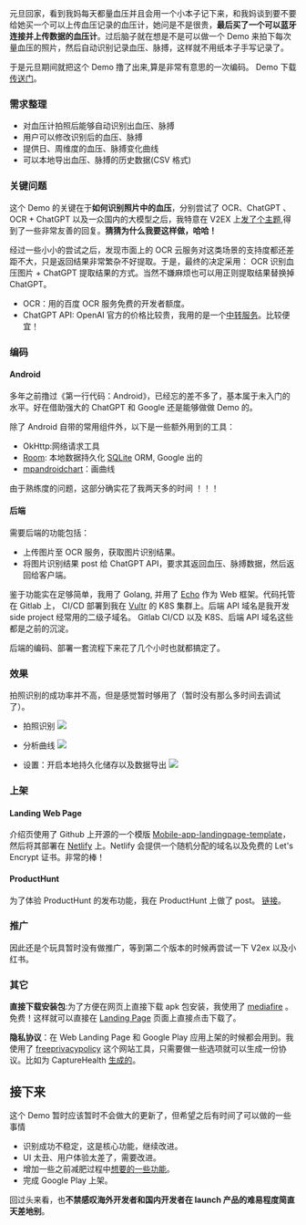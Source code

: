 元旦回家，看到我妈每天都量血压并且会用一个小本子记下来，和我妈谈到要不要给她买一个可以上传血压记录的血压计，她问是不是很贵，**最后买了一个可以蓝牙连接并上传数据的血压计**。过后脑子就在想是不是可以做一个 Demo 来拍下每次量血压的照片，然后自动识别记录血压、脉搏，这样就不用纸本子手写记录了。

于是元旦期间就把这个 Demo 撸了出来,算是非常有意思的一次编码。 Demo 下载[传送门](https://lambent-dodol-d33311.netlify.app)。

### 需求整理

- 对血压计拍照后能够自动识别出血压、脉搏
- 用户可以修改识别后的血压、脉搏
- 提供日、周维度的血压、脉搏变化曲线
- 可以本地导出血压、脉搏的历史数据(CSV 格式)

### 关键问题

这个 Demo 的关键在于**如何识别照片中的血压**，分别尝试了 OCR、ChatGPT 、 OCR + ChatGPT 以及一众国内的大模型之后，我特意在 V2EX 上[发了个主题](https://v2ex.com/t/1005207),得到了一些非常友善的回复。**猜猜为什么我要这样做，哈哈！**

经过一些小小的尝试之后，发现市面上的 OCR 云服务对这类场景的支持度都还差距不大，只是返回结果非常繁杂不好提取。于是，最终的决定采用： OCR 识别血压图片 + ChatGPT 提取结果的方式。当然不嫌麻烦也可以用正则提取结果替换掉 ChatGPT。

- OCR：用的百度 OCR 服务免费的开发者额度。
- ChatGPT API: OpenAI 官方的价格比较贵，我用的是一个[中转服务](https://www.openai-hk.com/docs/getting-started.html)。比较便宜！

### 编码

#### Android

多年之前撸过《第一行代码：Android》，已经忘的差不多了，基本属于未入门的水平。好在借助强大的 ChatGPT 和 Google 还是能够做做 Demo 的。

除了 Android 自带的常用组件外，以下是一些额外用到的工具：

- OkHttp:网络请求工具
- [Room](https://developer.android.com/training/data-storage/room): 本地数据持久化 [SQLite](https://www.sqlite.org/index.html) ORM, Google 出的
- [mpandroidchart](https://weeklycoding.com/mpandroidchart-documentation/getting-started)：画曲线

由于熟练度的问题，这部分确实花了我两天多的时间 ！！！

#### 后端

需要后端的功能包括：

- 上传图片至 OCR 服务，获取图片识别结果。
- 将图片识别结果 post 给 ChatGPT API，要求其返回血压、脉搏数据，然后返回给客户端。

鉴于功能实在足够简单，我用了 Golang, 并用了 [Echo](https://echo.labstack.com) 作为 Web 框架。代码托管在 Gitlab 上， CI/CD 部署到我在 [Vultr](https://vultr.com) 的 K8S 集群上。后端 API 域名是我开发 side project 经常用的二级子域名。 Gitlab CI/CD 以及 K8S、后端 API 域名这些都是之前的沉淀。

后端的编码、部署一套流程下来花了几个小时也就都搞定了。

### 效果

拍照识别的成功率并不高，但是感觉暂时够用了（暂时没有那么多时间去调试了）。

- 拍照识别 ![ ](https://lambent-dodol-d33311.netlify.app/assets/images/screenshots/IMG_20240106_093454.jpg)

- 分析曲线 ![ ](https://lambent-dodol-d33311.netlify.app/assets/images/screenshots/IMG_20240106_093547.jpg)

- 设置：开启本地持久化储存以及数据导出 ![ ](https://lambent-dodol-d33311.netlify.app/assets/images/screenshots/IMG_20240106_100518.jpg)

### 上架

#### Landing Web Page

介绍页使用了 Github 上开源的一个模版 [Mobile-app-landingpage-template](https://github.com/sandoche/Mobile-app-landingpage-template)，然后将其部署在 [Netlify](http://www.netlify.com) 上。Netlify 会提供一个随机分配的域名以及免费的 Let's Encrypt 证书。非常的棒！

#### ProductHunt

为了体验 ProductHunt 的发布功能，我在 ProductHunt 上做了 post。 [链接](https://www.producthunt.com/posts/capturehealth)。

### 推广

因此还是个玩具暂时没有做推广，等到第二个版本的时候再尝试一下 V2ex 以及小红书。

### 其它

**直接下载安装包**:为了方便在网页上直接下载 apk 包安装，我使用了 [mediafire](mediafire.com) 。免费！这样就可以直接在 [Landing Page](https://lambent-dodol-d33311.netlify.app) 页面上直接点击下载了。

**隐私协议**：在 Web Landing Page 和 Google Play 应用上架的时候都会用到。我使用了 [freeprivacypolicy](https://www.freeprivacypolicy.com) 这个网站工具，只需要做一些选项就可以生成一份协议。比如为 CaptureHealth [生成的](https://www.freeprivacypolicy.com/live/e28e7b8d-90a1-480e-9fc9-243bb6112998)。

## 接下来

这个 Demo 暂时应该暂时不会做大的更新了，但希望之后有时间了可以做的一些事情

- 识别成功不稳定，这是核心功能，继续改进。
- UI 太丑、用户体验太差了，需要改进。
- 增加一些之前减肥过程中[想要的一些功能](https://v2ex.com/t/977697#reply0)。
- 完成 Google Play 上架。

回过头来看，也**不禁感叹海外开发者和国内开发者在 launch 产品的难易程度简直天差地别**。
